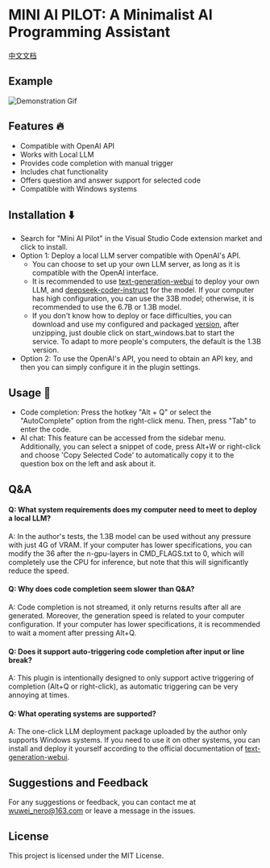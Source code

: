 # MINI AI PILOT: A Minimalist AI Programming Assistant

[中文文档](./README_CN.md)

## Example
![Demonstration Gif](./demo.gif)

## Features 🔥
- Compatible with OpenAI API
- Works with Local LLM
- Provides code completion with manual trigger
- Includes chat functionality
- Offers question and answer support for selected code
- Compatible with Windows systems

## Installation ⬇️ 
- Search for "Mini AI Pilot" in the Visual Studio Code extension market and click to install.
- Option 1: Deploy a local LLM server compatible with OpenAI's API.
  - You can choose to set up your own LLM server, as long as it is compatible with the OpenAI interface.
  - It is recommended to use [text-generation-webui](https://github.com/oobabooga/text-generation-webui) to deploy your own LLM, and [deepseek-coder-instruct](https://github.com/deepseek-ai/DeepSeek-Coder) for the model. If your computer has high configuration, you can use the 33B model; otherwise, it is recommended to use the 6.7B or 1.3B model.
  - If you don't know how to deploy or face difficulties, you can download and use my configured and packaged [version](https://pan.baidu.com/s/16uU5ToqEHEaMtFJbF05EGg?pwd=1234), after unzipping, just double click on start_windows.bat to start the service. To adapt to more people's computers, the default is the 1.3B version.
- Option 2: To use the OpenAI's API, you need to obtain an API key, and then you can simply configure it in the plugin settings.

## Usage 🚀 
- Code completion: Press the hotkey "Alt + Q" or select the "AutoComplete" option from the right-click menu. Then, press "Tab" to enter the code.
- AI chat: This feature can be accessed from the sidebar menu. Additionally, you can select a snippet of code, press Alt+W or right-click and choose 'Copy Selected Code' to automatically copy it to the question box on the left and ask about it.

## Q&A
#### Q: What system requirements does my computer need to meet to deploy a local LLM?
A: In the author's tests, the 1.3B model can be used without any pressure with just 4G of VRAM. If your computer has lower specifications, you can modify the 36 after the n-gpu-layers in CMD_FLAGS.txt to 0, which will completely use the CPU for inference, but note that this will significantly reduce the speed.
#### Q: Why does code completion seem slower than Q&A?
A: Code completion is not streamed, it only returns results after all are generated. Moreover, the generation speed is related to your computer configuration. If your computer has lower specifications, it is recommended to wait a moment after pressing Alt+Q.
#### Q: Does it support auto-triggering code completion after input or line break?
A: This plugin is intentionally designed to only support active triggering of completion (Alt+Q or right-click), as automatic triggering can be very annoying at times.
#### Q: What operating systems are supported?
A: The one-click LLM deployment package uploaded by the author only supports Windows systems. If you need to use it on other systems, you can install and deploy it yourself according to the official documentation of [text-generation-webui](https://github.com/oobabooga/text-generation-webui).

## Suggestions and Feedback
For any suggestions or feedback, you can contact me at wuwei_nero@163.com or leave a message in the issues.

## License
This project is licensed under the MIT License.